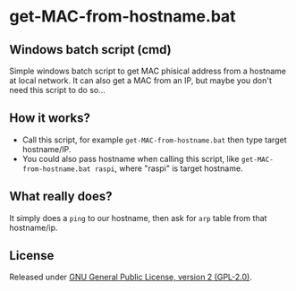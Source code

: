 # get-MAC-from-hostname.bat

## Windows batch script (cmd)
Simple windows batch script to get MAC phisical address from a hostname at local network. It can also get a MAC from an IP, but maybe you don't need this script to do so...

## How it works?
- Call this script, for example `get-MAC-from-hostname.bat` then type target hostname/IP.
- You could also pass hostname when calling this script, like `get-MAC-from-hostname.bat raspi`, where "raspi" is target hostname.

## What really does?
It simply does a `ping` to our hostname, then ask for `arp` table from that hostname/ip.

## License
Released under [GNU General Public License, version 2 (GPL-2.0)](http://opensource.org/licenses/GPL-2.0).
